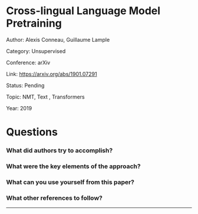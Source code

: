 # Cross-lingual Language Model Pretraining
Author: Alexis Conneau, Guillaume Lample

Category: Unsupervised

Conference: arXiv

Link: https://arxiv.org/abs/1901.07291

Status: Pending

Topic: NMT, Text , Transformers

Year: 2019

# Questions

### What did authors try to accomplish?

### What were the key elements of the approach?

### What can you use yourself from this paper?

### What other references to follow?

---